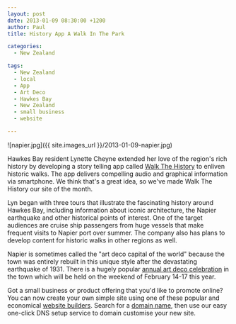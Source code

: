 ```yaml
---
layout: post
date: 2013-01-09 08:30:00 +1200
author: Paul
title: History App A Walk In The Park

categories:
  - New Zealand

tags:
  - New Zealand
  - local
  - App
  - Art Deco
  - Hawkes Bay
  - New Zealand
  - small business
  - website

---
```


![napier.jpg]({{ site.images_url }}/2013-01-09-napier.jpg)

Hawkes Bay resident Lynette Cheyne extended her love of the region's rich history by developing a story telling app called [Walk The History](http://archived.link/http://www.walkthehistory.co.nz/) to enliven historic walks. The app delivers compelling audio and graphical information via smartphone. We think that's a great idea, so we've made Walk The History our site of the month.

Lyn began with three tours that illustrate the fascinating history around Hawkes Bay, including information about iconic architecture, the Napier earthquake and other historical points of interest. One of the target audiences are cruise ship passengers from huge vessels that make frequent visits to Napier port over summer. The company also has plans to develop content for historic walks in other regions as well.

Napier is sometimes called the "art deco capital of the world" because the town was entirely rebuilt in this unique style after the devastating earthquake of 1931. There is a hugely popular [annual art deco celebration](http://archived.link/http://www.artdeconapier.com/pages/geon-art-deco-weekend) in the town which will be held on the weekend of February 14-17 this year. 

Got a small business or product offering that you'd like to promote online? You can now create your own simple site using one of these popular and economical [website builders](https://iwantmyname.co.nz/services/website-builder/). Search for a [domain name](https://iwantmyname.co.nz/domains), then use our easy one-click DNS setup service to domain customise your new site.
